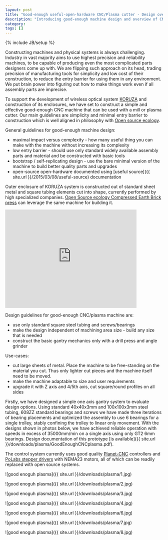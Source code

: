 ```yaml
---
layout: post
title: "Good-enough useful-open-hardware CNC/Plasma cutter - Design overview"
description: "Introducing good-enough machine design and overview of CNC/plasma design in the works"
category: 
tags: []
---
```

{% include JB/setup %}

Constructing machines and physical systems is always challenging. Industry in vast majority aims to use highest precision and reliability machines, to be capable of producing even the most complicated parts designers come up with. We are flipping such approach on its head, trading precision of manufacturing tools for simplicity and low cost of their construction, to reduce the entry barrier for using them in any environment. We put brain power into figuring out how to make things work even if all assembly parts are imprecise.

To support the development of wireless optical system [KORUZA](http://koruza.net) and construction of its enclosures, we have set to construct a simple and effective good-enough CNC machine that can be used with a mill or plasma cutter. Our main guidelines are simplicity and minimal entry barrier to construction which is well aligned in philosophy with [Open source ecology](http://opensourceecology.org/).

General guidelines for good-enough machine design:

 * maximal impact versus complexity - how many useful thing you can make with the machine without increasing its complexity
 * low entry barrier - should use only standard widely available assembly parts and material and be constructed with basic tools
 * bootstrap / self-replicating design - use the bare minimal version of the machine to build better quality parts and upgrades
 * open-source open-hardware documented using [useful source]({{ site.url }}/2015/03/08/useful-source) documentation
 
Outer enclosure of KORUZA system is constructed out of standard sheet metal and square tubing elements cut into shape, currently performed by high specialized companies. [Open Source ecology Compressed Earth Brick press](http://opensourceecology.org/portfolio/ceb-press/) can leverage the same machine for building it.

<iframe width="420" height="315" src="https://www.youtube.com/embed/J9esTNeq7_s" frameborder="0" allowfullscreen></iframe>

Design guidelines for good-enough CNC/plasma machine are:

 * use only standard square steel tubing and screws/bearings
 * make the design independent of machining area size - build any size that is needed
 * construct the basic gantry mechanics only with a drill press and angle grinder

Use-cases:

 * cut large sheets of metal. Place the machine to be free-standing on the material you cut. Thus only lighter cut pieces and the machine itself need to be moved.
 * make the machine adaptable to size and user requirements
 * upgrade it with Z axis and 4/5th axis, cut square/round profiles on all sides
 
Firstly, we have designed a simple one axis gantry system to evaluate design options. Using standard 40x40x3mm and 100x100x3mm steel tubing, 608ZZ standard bearings and screws we have made three iterations of bearing placements and optimized the assembly to use 6 bearings for a single trolley, stably confining the trolley to linear only movement. With the designs shown in photos below, we have achieved reliable operation with speeds in excess of 35000mm/min on a single axis using only GT2 6mm bearings. Design documentation of this prototype [is available]({{ site.url }}/downloads/plasma/GoodEnoughCNCplasma.pdf).

The control system currently uses good quality [Planet-CNC](http://www.planet-cnc.com/) controllers and  [PoLabs stepper drivers](http://www.poscope.com/index.php?route=product/category&path=68) with NEMA23 motors, all of which can be readily replaced with open source systems.
 

![good enoguh plasma]({{ site.url }}/downloads/plasma/1.jpg)

![good enoguh plasma]({{ site.url }}/downloads/plasma/2.jpg)

![good enoguh plasma]({{ site.url }}/downloads/plasma/3.jpg)

![good enoguh plasma]({{ site.url }}/downloads/plasma/4.jpg)

![good enoguh plasma]({{ site.url }}/downloads/plasma/6.jpg)

![good enoguh plasma]({{ site.url }}/downloads/plasma/7.jpg)

![good enoguh plasma]({{ site.url }}/downloads/plasma/8.jpg)
 
